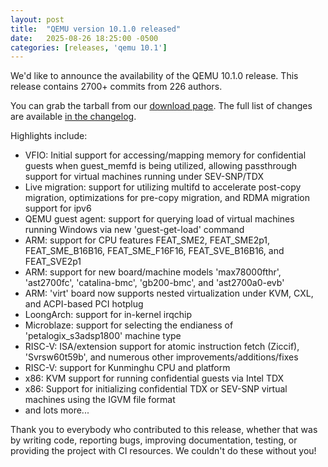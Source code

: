 ```yaml
---
layout: post
title:  "QEMU version 10.1.0 released"
date:   2025-08-26 18:25:00 -0500
categories: [releases, 'qemu 10.1']
---
```

We'd like to announce the availability of the QEMU 10.1.0 release. This release contains 2700+ commits from 226 authors.

You can grab the tarball from our [download page](https://www.qemu.org/download/#source). The full list of changes are available [in the changelog](https://wiki.qemu.org/ChangeLog/10.1).


Highlights include:

 * VFIO: Initial support for accessing/mapping memory for confidential guests when guest_memfd is being utilized, allowing passthrough support for virtual machines running under SEV-SNP/TDX
 * Live migration: support for utilizing multifd to accelerate post-copy migration, optimizations for pre-copy migration, and RDMA migration support for ipv6
 * QEMU guest agent: support for querying load of virtual machines running Windows via new 'guest-get-load' command
 * ARM: support for CPU features FEAT_SME2, FEAT_SME2p1, FEAT_SME_B16B16, FEAT_SME_F16F16, FEAT_SVE_B16B16, and FEAT_SVE2p1
 * ARM: support for new board/machine models 'max78000fthr', 'ast2700fc', 'catalina-bmc', 'gb200-bmc', and 'ast2700a0-evb'
 * ARM: 'virt' board now supports nested virtualization under KVM, CXL, and ACPI-based PCI hotplug
 * LoongArch: support for in-kernel irqchip
 * Microblaze: support for selecting the endianess of 'petalogix_s3adsp1800' machine type
 * RISC-V: ISA/extension support for atomic instruction fetch (Ziccif), 'Svrsw60t59b', and numerous other improvements/additions/fixes
 * RISC-V: support for Kunminghu CPU and platform
 * x86: KVM support for running confidential guests via Intel TDX
 * x86: Support for initializing confidential TDX or SEV-SNP virtual machines using the IGVM file format
 * and lots more...

Thank you to everybody who contributed to this release, whether that was by writing code, reporting bugs, improving documentation, testing, or providing the project with CI resources. We couldn't do these without you!
